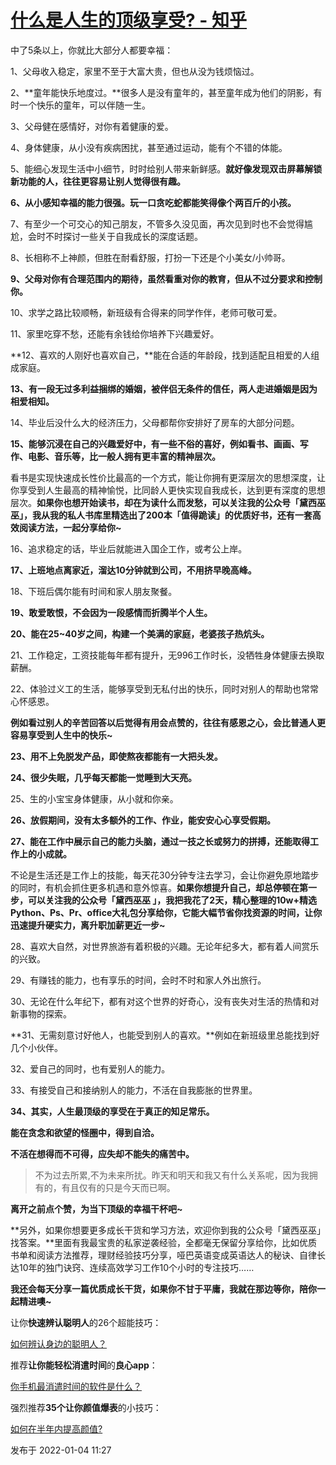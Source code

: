 # [什么是人生的顶级享受? - 知乎](https://zhuanlan.zhihu.com/p/453064180)

中了5条以上，你就比大部分人都要幸福：

1、父母收入稳定，家里不至于大富大贵，但也从没为钱烦恼过。

2、**童年能快乐地度过。**很多人是没有童年的，甚至童年成为他们的阴影，有时一个快乐的童年，可以伴随一生。

3、父母健在感情好，对你有着健康的爱。

4、身体健康，从小没有疾病困扰，甚至通过运动，能有个不错的体能。

5、能细心发现生活中小细节，时时给别人带来新鲜感。**就好像发现双击屏幕解锁新功能的人，往往更容易让别人觉得很有趣。**

**6、从小感知幸福的能力很强。玩一口贪吃蛇都能笑得像个两百斤的小孩。**

7、有至少一个可交心的知己朋友，不管多久没见面，再次见到时也不会觉得尴尬，会时不时探讨一些关于自我成长的深度话题。

8、长相称不上神颜，但胜在耐看舒服，打扮一下还是个小美女/小帅哥。

**9、父母对你有合理范围内的期待，虽然看重对你的教育，但从不过分要求和控制你。**

10、求学之路比较顺畅，新班级有合得来的同学作伴，老师可敬可爱。

11、家里吃穿不愁，还能有余钱给你培养下兴趣爱好。

**12、喜欢的人刚好也喜欢自己，**能在合适的年龄段，找到适配且相爱的人组成家庭。

**13、有一段无过多利益捆绑的婚姻，被伴侣无条件的信任，两人走进婚姻是因为相爱相知。**

14、毕业后没什么大的经济压力，父母都帮你安排好了房车的大部分问题。

**15、能够沉浸在自己的兴趣爱好中，有一些不俗的喜好，例如看书、画画、写作、电影、音乐等，比一般人拥有更丰富的精神层次。**

看书是实现快速成长性价比最高的一个方式，能让你拥有更深层次的思想深度，让你享受到人生最高的精神愉悦，比同龄人更快实现自我成长，达到更有深度的思想层次。**如果你也想开始读书，却在为读什么而发愁，可以关注我的公众号「黛西巫巫」，我从我的私人书库里精选出了200本「值得跪读」的优质好书，还有一套高效阅读方法，一起分享给你~**

16、追求稳定的话，毕业后就能进入国企工作，或考公上岸。

**17、上班地点离家近，溜达10分钟就到公司，不用挤早晚高峰。**

18、下班后偶尔能有时间和家人朋友聚餐。

**19、敢爱敢恨，不会因为一段感情而折腾半个人生。**

**20、能在25~40岁之间，构建一个美满的家庭，老婆孩子热炕头。**

21、工作稳定，工资技能每年都有提升，无996工作时长，没牺牲身体健康去换取薪酬。

22、体验过义工的生活，能够享受到无私付出的快乐，同时对别人的帮助也常常心怀感恩。

**例如看过别人的辛苦回答以后觉得有用会点赞的，往往有感恩之心，会比普通人更容易享受到人生中的快乐~**

**23、用不上免脱发产品，即使熬夜都能有一大把头发。**

**24、很少失眠，几乎每天都能一觉睡到大天亮。**

25、生的小宝宝身体健康，从小就和你亲。

**26、放假期间，没有太多额外的工作、作业，能安安心心享受假期。**

**27、能在工作中展示自己的能力头脑，通过一技之长或努力的拼搏，还能取得工作上的小成就。**

不论是生活还是工作上的技能，每天花30分钟专注去学习，会让你避免原地踏步的同时，有机会抓住更多机遇和意外惊喜。**如果你想提升自己，却总停顿在第一步，可以关注我的公众号「黛西巫巫 」，我把我花了2天，精心整理的10w+精选Python、Ps、Pr、office大礼包分享给你，它能大幅节省你找资源的时间，让你迅速提升硬实力，离升职加薪更近一步~**

28、喜欢大自然，对世界旅游有着积极的兴趣。无论年纪多大，都有着人间赏乐的兴致。

29、有赚钱的能力，也有享乐的时间，会时不时和家人外出旅行。

30、无论在什么年纪下，都有对这个世界的好奇心，没有丧失对生活的热情和对新事物的探索。

**31、无需刻意讨好他人，也能受到别人的喜欢。**例如在新班级里总能找到好几个小伙伴。

32、爱自己的同时，也有爱别人的能力。

33、有接受自己和接纳别人的能力，不活在自我膨胀的世界里。

**34、其实，人生最顶级的享受在于真正的知足常乐。**

**能在贪念和欲望的怪圈中，得到自洽。**

**不活在想得而不可得，应失却不能失的痛苦中。**

> 不为过去所累,不为未来所扰。昨天和明天和我又有什么关系呢，因为我拥有的，有且仅有的只是今天而已啊。

**离开之前点个赞，为当下顶级的幸福干杯吧~**

**另外，如果你想要更多成长干货和学习方法，欢迎你到我的公众号「黛西巫巫」找答案。**里面有我最宝贵的私家逆袭经验，全都毫无保留分享给你，比如优质书单和阅读方法推荐，理财经验技巧分享，哑巴英语变成英语达人的秘诀、自律长达10年的独门诀窍、连续高效学习工作10个小时的专注技巧……

**我还会每天分享一篇优质成长干货，如果你不甘于平庸，我就在那边等你，陪你一起精进噢~**

让你**快速辨认聪明人**的26个超能技巧：

[如何辨认身边的聪明人？](https://www.zhihu.com/question/28484672/answer/1768931907)

推荐**让你能轻松消遣时间**的**良心app**：

[你手机最消遣时间的软件是什么？](https://www.zhihu.com/question/355195888/answer/1497225130)

强烈推荐**35个让你颜值爆表**的小技巧：

[如何在半年内提高颜值?](https://www.zhihu.com/question/302545858/answer/1796821425)

发布于 2022-01-04 11:27

